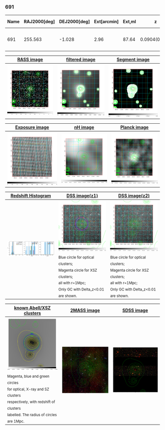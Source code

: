 <div STYLE="page-break-after: always;"></div>

### 691

|Name|RAJ2000[deg]|DEJ2000[deg] |Ext[arcmin]| Ext,ml | z | z_src| C|GC(XSZ,Delta_z<0.01)| GC(OPT,Delta_z<0.01)|GC| R_sig[arcmin] | R500[arcmin] | R500[Mpc]| CRsig[c/s] | CR500[c/s] |L500[1E44 erg/s]|F500[1E-12 erg/s/cm^2]| M500[1E14 Msun]|Tx[keV]|Cnt_sig|Beta|Rc[arcmin]|Comment|Alias|
|---|---|---|---|---|---|------|---|--------|---------|----------|---|---|---|---|---|---|---|---|---|---|---|---|---|---|
|691| 255.563| -1.028| 2.96| 87.64| 0.0904(0.006)| z1, z_xsz| B| PSZ2, Tar| N, W| N, PSZ2, Tar, W| 12.700| 9.561| 0.967| 0.322(0.048)| 0.309(0.047)| 1.113(0.078)| 5.441(0.382)| 2.80(0.10)| 4.16(0.09)| 131.9| 0.892(-0.113+0.077)| 6.128(-0.893+0.637)| -| k373|

|[RASS image](../image/691/691_img.pdf)|[filtered image](../image/691/691_fil.pdf)|[Segment image](../image/691/691_seg.pdf)|
|-------------------|--------------------|-------------------|
| <img src="../image/691/691_img.png" width="300">  | <img src="../image/691/691_fil.png" width="300">   | <img src="../image/691/691_seg.png" width="300">  |

|[Exposure image](../image/691/691_mex.pdf)| [nH image](../image/691/691_nh.pdf)| [Planck image](../image/691/691_p.pdf)|
|-------------------|--------------------|-------------------|
|<img src="../image/691/691_mex.png" width="300">   | <img src="../image/691/691_nh.png" width="300">    | <img src="../image/691/691_p.png" width="300"> |

|[Redshift Histogram](../image/691/691_zg.pdf) | [DSS image(z1)](../image/691/691_dss_z1.pdf)      |  [DSS image(z2)](../image/691/691_dss_z2.pdf)    |
|-------------------|--------------------|-------------------|
|<img src="../image/691/691_zg.png" width="300"> |<img src="../image/691/691_dss_z1.png" width="300"> <sub><br>Blue circle for optical clusters; <br>Magenta circle for XSZ clusters; <br>all with r=1Mpc; <br>Only GC with Delta_z<0.01 are shown. </sub>| <img src="../image/691/691_dss_z2.png" width="300"><sub><br>Blue circle for optical clusters; <br>Magenta circle for XSZ clusters; <br>all with r=1Mpc; <br>Only GC with Delta_z<0.01 are shown. </sub> |

|[known Abell/XSZ clusters](../image/691/691_gc.pdf) | [2MASS image](../image/691/691_2mass.pdf)      |[SDSS image](../image/691/691_sdss.pdf)   |
|-------------------|-------------------|-------------------|
|<img src=../image/691/691_gc.png width="300"> <br><sub>Magenta, blue and green circles <br>for optical, X-ray and SZ clusters <br>respectively, with redshift of clusters <br>labelled. The radius of circles <br>are 1Mpc.</sub>|<img src="../image/691/691_2mass.png" width="300">  | <img src="../image/691/691_sdss.png" width="300">  |




